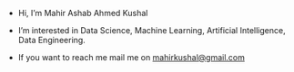 - Hi, I’m Mahir Ashab Ahmed Kushal
- I’m interested in Data Science, Machine Learning, Artificial Intelligence, Data Engineering.

- If you want to reach me mail me on mahirkushal@gmail.com

<!---
mahirkushal/mahirkushal is a ✨ special ✨ repository because its `README.md` (this file) appears on your GitHub profile.
You can click the Preview link to take a look at your changes.
--->
